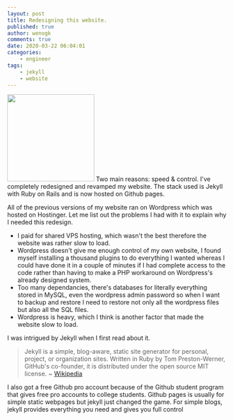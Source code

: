 ```yaml
---
layout: post
title: Redesigning this website.
published: true
author: wenogk
comments: true
date: 2020-03-22 06:04:01
categories:
    - engineer
tags:
    - jekyll
    - website
---
```

<img src="{{site.baseurl}}/assets/images/sonic.gif" style="align:center;width:200px;" />
Two main reasons: speed & control. I've completely redesigned and revamped my website. The stack used is Jekyll with Ruby on Rails and is now hosted on Github pages.

All of the previous versions of my website ran on Wordpress which was hosted on Hostinger. Let me list out the problems I had with it to explain why I needed this redesign. <!--more-->

 * I paid for shared VPS hosting, which wasn't the best therefore the website was rather slow to load.
 * Wordpress doesn't give me enough control of my own website, I found myself installing a thousand plugins to do everything I wanted whereas I could have done it in a couple of minutes if I had complete access to the code rather than having to make a PHP workaround on Wordpress's already designed system.
 * Too many dependancies, there's databases for literally everything stored in MySQL, even the wordpress admin password so when I want to backup and restore I need to restore not only all the wordpress files but also all the SQL files.
 * Wordpress is heavy, which I think is another factor that made the website slow to load.

I was intrigued by Jekyll when I first read about it.

>Jekyll is a simple, blog-aware, static site generator for personal, project, or organization sites. Written in Ruby by Tom Preston-Werner, GitHub's co-founder, it is distributed under the open source MIT license. ~ <a href="https://en.wikipedia.org/wiki/Jekyll_(software)" >Wikipedia</a>

I also got a free Github pro account because of the Github student program that gives free pro accounts to college students. Github pages is usually for simple static webpages but jekyll just changed the game. For simple blogs, jekyll provides everything you need and gives you full control
